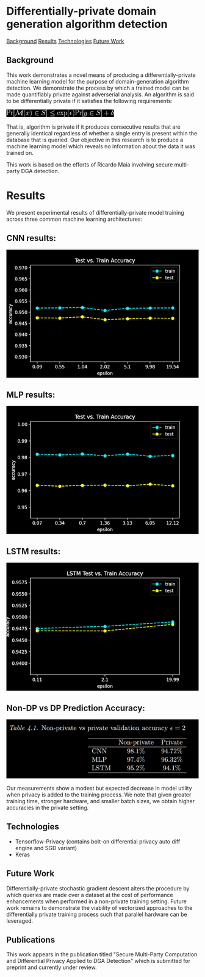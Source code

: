 # Differentially-private domain generation algorithm detection

[Background](#background)
[Results](#results)
[Technologies](#technologies)
[Future Work](#future-work)
## Background

This work demonstrates a novel means of producing a differentially-private machine learning model for the purpose of domain-generation algorithm detection. We demonstrate the process by which a trained model can be made quantifiably private against adverserial analysis. An algorithm is said to be differentially private if it satisfies the following requirements:

![Differential Privacy](./images/dp.png)

That is, algorithm is private if it produces consecutive results that are generally identical regardless of whether a single entry is present within the database that is queried. Our objective in this research is to produce a machine learning model which reveals no information about the data it was trained on.

This work is based on the efforts of Ricardo Maia involving secure multi-party DGA detection. 

# Results

We present experimental results of differentially-private model training across three common machine learning architectures:

## CNN results:
![CNN Results](./images/CNNaccuracy.jpg)

## MLP results:
![CNN Results](./images/MLPtestVsTrainAccuracyFigure.jpg)

## LSTM results:
![CNN Results](./images/LSTMtestVsTrainAccuracyFigure.jpg)

## Non-DP vs DP Prediction Accuracy:
![CNN Results](./images/acc_chart.jpg)

Our measurements show a modest but expected decrease in model utility when privacy is added to the training process. We note that given greater training time, stronger hardware, and smaller batch sizes, we obtain higher accuracies in the private setting. 

## Technologies

* Tensorflow-Privacy (contains bolt-on differential privacy auto diff engine and SGD variant)
* Keras

## Future Work

Differentially-private stochastic gradient descent alters the procedure by which queries are made over a dataset at the cost of performance enhancements when performed in a non-private training setting. Future work remains to demonstrate the viability of vectorized approaches to the differentially private training process such that parallel hardware can be leveraged. 

## Publications

This work appears in the publication titled "Secure Multi-Party Computation and Differential Privacy Applied to DGA Detection" which is submitted for preprint and currently under review. 


